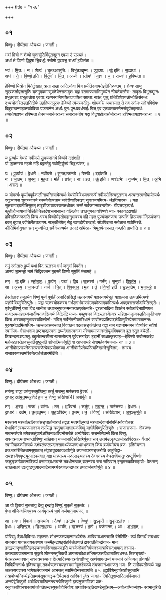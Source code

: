 +++
title = "१५६"

+++


## ०१
विष्णुः। दीर्घतमा औचथ्यः। जगती।

भवा॑ मि॒त्रो न शेव्यो॑ घृ॒तासु॑ति॒र्विभू॑तद्युम्न एव॒या उ॑ स॒प्रथाः॑ ।  
अधा॑ ते विष्णो वि॒दुषा॑ चि॒दर्ध्यः॒ स्तोमो॑ य॒ज्ञश्च॒ राध्यो॑ ह॒विष्म॑ता ॥

भव॑ । मि॒त्रः । न । शेव्यः॑ । घृ॒तऽआ॑सुतिः । विभू॑तऽद्युम्नः । ए॒व॒ऽयाः । ऊं॒ इति॑ । स॒ऽप्रथाः॑ ।  
अध॑ । ते॒ । वि॒ष्णो॒ इति॑ । वि॒दुषा॑ । चि॒त् । अर्ध्यः॑ । स्तोमः॑ । य॒ज्ञः । च॒ । राध्यः॑ । ह॒विष्म॑ता ॥

हेविष्णो मित्रोन मितेर्दुःखात् त्राता सखा आदित्योवा मित्रः प्रमीतेस्त्रायतेइतिनिरुक्तम् । शेव्यः साधुः सुखकर्ताघृतासुतिः घृतमुदकमासूयतेयेनसतादृशः यद्वा घृतमाज्यमाभिमुख्येन नीयतेयस्मैस- तादृशः विभूतद्युम्नः प्रभूतयशाः प्रभूतान्नोवा एवयाः रक्षणस्यमिश्रयिताप्रापयिता सप्रथाः सर्वतः पृथुः प्रतिविशेषणन्नोभवेतिसंबन्धः द्भ्यचोतस्तिङइतिदीर्घः उइतिपादपूरणः हेविष्णो त्वंयस्मादीदृ- शोभवसि अधास्मात् ते तव स्तोमः स्तोत्रविशेषः विदुषात्वन्माहात्म्यवेदित्रा यजमानेन अर्ध्यः पुनः पुनःप्रवर्धनार्हः चित् एव एकवारकरणेनसंपूर्यतइत्यर्थः तथातेयज्ञश्च हविष्मता तेनयजमानेनराध्यः समाराधनीयः यद्वा विदुषाहोत्रासोमोराध्यः हविष्मतायज्ञश्चराध्यः ॥ १ ॥

## ०२
विष्णुः। दीर्घतमा औचथ्यः। जगती।

यः पू॒र्व्याय॑ वे॒धसे॒ नवी॑यसे सु॒मज्जा॑नये॒ विष्ण॑वे॒ ददा॑शति ।  
यो जा॒तम॑स्य मह॒तो महि॒ ब्रव॒त्सेदु॒ श्रवो॑भि॒र्युज्यं॑ चिद॒भ्य॑सत् ॥

यः । पू॒र्व्याय॑ । वे॒धसे॑ । नवी॑यसे । सु॒मत्ऽजा॑नये । विष्ण॑वे । ददा॑शति ।  
यः । जा॒तम् । अ॒स्य॒ । म॒ह॒तः । महि॑ । ब्रव॑त् । सः । इत् । ऊं॒ इति॑ । श्रवः॑ऽभिः । युज्य॑म् । चि॒त् । अ॒भि । अ॒स॒त् ॥

यः योमर्त्यः पूर्व्यायपूर्वकालीनायनित्यायेत्यर्थः वेधसेविविधजगत्कर्त्रे नवीयसेनित्यनूतनाय अत्यन्तरमणीयायेत्यर्थः स्तुत्यायवा सुमज्जानये स्वयमेवोत्पन्नाय जनेरौणादिकइण् सुमत्स्वयमित्य- र्थइतियास्कः । यद्वा सुतरांमादयतीतिसुमत् तादृशीजायायस्यसतथोक्तः तस्मै सर्वजगन्मादनशील- श्रीपतयइत्यर्थः बहुव्रीहौजायायानिङितिनिङादेशःसमासान्तः वलिलोपः उक्तगुणकायविष्णवे व्या- पकायददाशति हविरादिकन्ददाति किंच अस्य विष्णोर्महतोमहानुभावस्य महि महत् पूज्यंजातंजन्म उत्पत्तिं हिरण्यगर्भादिरूपंजन्म ब्रवत् ब्रूयात् ब्रवीतेर्लेट्यडागमः सङ्कीर्तयेत् सेदु उशब्दोपिशब्दार्थः सोऽपिदाता स्तोताच श्रवोभिरन्नैः कीर्तिभिर्वायुक्तः सन् युज्यंचित् सर्वैर्गन्तव्यमेव तत्पदं अभिआ- भिमुख्येनअसत् गच्छति प्राप्नोति ॥ २ ॥

## ०३
विष्णुः। दीर्घतमा औचथ्यः। जगती।

तमु॑ स्तोतारः पू॒र्व्यं यथा॑ वि॒द ऋ॒तस्य॒ गर्भं॑ ज॒नुषा॑ पिपर्तन ।  
आस्य॑ जा॒नन्तो॒ नाम॑ चिद्विवक्तन म॒हस्ते॑ विष्णो सुम॒तिं भ॑जामहे ॥

तम् । ऊं॒ इति॑ । स्तो॒ता॒रः॒ । पू॒र्व्यम् । यथा॑ । वि॒द । ऋ॒तस्य॑ । गर्भ॑म् । ज॒नुषा॑ । पि॒प॒र्त॒न॒ ।  
आ । अ॒स्य॒ । जा॒नन्तः॑ । नाम॑ । चि॒त् । वि॒व॒क्त॒न॒ । म॒हः । ते॒ । वि॒ष्णो॒ इति॑ । सु॒ऽम॒तिम् । भ॒जा॒म॒हे॒ ॥

हेस्तोतारः तमुतमेव विष्णुं पूर्व्यं पूर्वार्हं अनादिसंसिद्धं ऋतस्यगर्भं यज्ञस्यगर्भभूतं यज्ञात्मना उत्पन्नमित्यर्थः यज्ञोवैविष्णुरितिश्रुतेः । यद्वा ऋतस्योदकस्य गर्भङ्गर्भकारणंउदकोत्पादकमित्यर्थः अपएवससर्जादावितिस्मृतेः । एवंभूतंविष्णुं यथा विद जानीथ तथाजनुषाजन्मनास्वतएवकेनचि- द्वरलाभादिना पिपर्तन स्तोत्रादिनाप्रीणयत यावदस्यमाहात्म्यंजानीथतावदित्यर्थः विदेर्लटि मध्य- मबहुवचनं विदऋतस्येत्यत्र संहितायामृत्यकइतिप्रकृतिभावः किंच अस्यमहानुभावस्यविष्णोर्ना- मचित् सर्वैर्नमनीयमभिधानं सार्वात्म्यप्रतिपादकंविष्णुरित्येतन्नामजानन्तः पुरुषार्थप्रदमित्यधिग- च्छन्तआसमन्तात् विवक्तन वदत सङ्कीर्तयत यद्वा नाम यज्ञनामनमन विष्णोरेव सर्वेषां स्वर्गापव- र्गसाधनाय इष्ट्याद्यात्मना द्रव्यदेवतात्मनावा परिणाममाजानन्तोयूयंविवक्तन ब्रूत स्तुत वचेर्लो- टिछान्दसःशपःश्लुः बहुलंछन्दसीत्यभ्यासत्येत्वम् पूर्ववत्तनादेशः इदानीं साक्षात्कृत्याह—हेविष्णो सर्वात्मकदेव महोमहतस्तेतवसुमतिंसुष्ठुमतिं शोभात्मिकांबुद्धिं वा आभजामहे सेवामहेवयंयजमा- नाः ॥ ३ ॥ अग्नीषोमप्रणयनेतमस्यराजेत्येषाप्रयोक्तव्या अग्नीषोमौप्रणेष्यत्स्वितिखण्डेसूत्रितम्—तमस्य- राजावरुणस्तमश्विनेत्यर्धर्चआरमेदिति ।

## ०४
विष्णुः। दीर्घतमा औचथ्यः। जगती।

तम॑स्य॒ राजा॒ वरु॑ण॒स्तम॒श्विना॒ क्रतुं॑ सचन्त॒ मारु॑तस्य वे॒धसः॑ ।  
दा॒धार॒ दक्ष॑मुत्त॒मम॑ह॒र्विदं॑ व्र॒जं च॒ विष्णुः॒ सखि॑वा{4} अपोर्णु॒ते ॥

तम् । अ॒स्य॒ । राजा॑ । वरु॑णः । तम् । अ॒श्विना॑ । क्रतु॑म् । स॒च॒न्त॒ । मारु॑तस्य । वे॒धसः॑ ।  
दा॒धार॑ । दक्ष॑म् । उ॒त्ऽत॒मम् । अ॒हः॒ऽविद॑म् । व्र॒जम् । च॒ । विष्णुः॑ । सखि॑ऽवान् । अ॒प॒ऽऊ॒र्णु॒ते ॥

मरुतस्य मरुतांऋत्विजांसङ्घातोमारुतं तद्वतः मत्वर्थोलुप्यते मरुतान्देवानांसंबन्धिनोवावेधसः मेधाविनोऽस्ययजमानस्य तंप्रसिद्धं क्रतुंयागंयज्ञात्मकंविष्णुं यज्ञोवैविष्णुरितिश्रुतेः । राजाराजमा- नोवरुणः सचन्तसेवते तमेवक्रतुंयागंअश्विनाअश्विनौसचेते अन्येपिदेवाः सचन्तेसेवन्ते किंच विष्णुः सवनत्रयात्मनाव्याप्तोविष्णुः सखिवान् यजमानादिसखिभिर्युक्तः सन् उत्तमंउत्कृष्टतमंअहर्विदंअह- र्वेत्तारं स्वर्गोत्पादकमित्यर्थः दक्षंबलंफलप्रदानसामर्थ्यरूपन्दाधारधृतवान् किंच व्रजंचमेघंच व्रज- इतिमेघनाम व्रजःचरुरितितन्नामसुपाठात् तंवृष्ट्युदकायअपोर्णुते अपगतावरणङ्करोति आहुतिद्वा- रायज्ञस्यैववृष्ट्युत्पादकत्वात् यद्वा मारुतस्य मरुत्सङ्घातस्य देवगणस्य वेधसःविधातुः स्रष्टुर्विष्णोः क्रतुङ्कर्मपालनादिरूपं वरुणादयःसचन्ते तदधीनत्वात् पालनस्य सच सखिवान् इन्द्रमरुदादिसहायो- पेतःसन् उक्तलक्षणं दक्षंवृष्ट्युत्पादमादिसामर्थ्यरूपंबलन्दाधार तथाव्रजंचापोर्णुते ॥ ४ ॥

## ०५
विष्णुः। दीर्घतमा औचथ्यः। जगती।

आ यो वि॒वाय॑ स॒चथा॑य॒ दैव्य॒ इन्द्रा॑य॒ विष्णुः॑ सु॒कृते॑ सु॒कृत्त॑रः ।  
वे॒धा अ॑जिन्वत्त्रिषध॒स्थ आर्य॑मृ॒तस्य॑ भा॒गे यज॑मान॒माभ॑जत् ॥

आ । यः । वि॒वाय॑ । स॒चथा॑य । दैव्यः॑ । इन्द्रा॑य । विष्णुः॑ । सु॒ऽकृते॑ । सु॒कृत्ऽत॑रः ।  
वे॒धाः । अ॒जि॒न्व॒त् । त्रि॒ऽस॒ध॒स्थः । आर्य॑म् । ऋ॒तस्य॑ । भा॒गे । यज॑मानम् । आ । अ॒भ॒ज॒त् ॥

योविष्णुः दैव्यःदिविभवः सकृत्तरः शोभनफलप्रदानांमध्येश्रेष्ठः आविवायआगच्छति वेतेर्लिटि- रूपं किमर्थं सचथाय सचनाय यागसहायकरणाय कस्मैइन्द्रायइरांहविर्लक्षणान्नं द्रावयतीतीन्द्रोयज- मानः इन्द्रइरान्दृणातीतिइदङ्करणादित्याग्रायणइति यास्केनोक्तनिर्वचनस्यात्रापिसद्भावात् तस्माउ- क्तरूपाययजमानाय सुकृते शोभनस्तुतिकर्त्रे आगत्यचवेधाअभिमतफलविधातात्रिषधस्थः त्रिसङ्ख्यो- पेतसहस्थानवान् सवनत्रयस्थानः क्षित्यादिस्थानत्रयोवाविष्णुः आर्थंआगन्तव्यं यजमानं अजिन्वत् प्रीणयति जिविप्रीणनार्थः इदित्त्वान्नुम् तदर्थंऋतस्ययज्ञस्यभागेहुतशेषरूपे तंयजमानंआभजत् भज- ति समीपयतीत्यर्थः यद्वा ऋतस्ययज्ञस्य भागेफलेयजमानं आभजत् स्वामित्वेनस्थापयति ॥ ५ ॥द्वाविंशेनुवाकेष्टौसूक्तानि तत्राबोध्यग्निर्ज्मइतिप्रथमंसूक्तंषळृचन्दैर्घतमसं आश्विनं पूर्वत्र जागतं- त्वितितुशब्दादिदमपिजागतं अन्त्येद्वेत्रिष्टुभौ अबोधिषडाश्विनन्त्वन्त्येत्रिष्टुभौ इत्यनुक्रमणिका प्रात- रनुवाकाश्विनशस्त्रयोर्जागतेछन्दस्युक्तोविनियोगः अथाश्विनइतिखण्डेसूत्रितम्—अबोध्यग्निर्ज्मएष- स्यभानुरिति ।